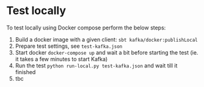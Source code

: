 # Test locally

To test locally using Docker compose perform the below steps:

1. Build a docker image with a given client:
  `sbt kafka/docker:publishLocal`
2. Prepare test settings, see `test-kafka.json`
3. Start docker `docker-compose up` and wait a bit before starting the test (ie. it takes a few minutes to start Kafka)
4. Run the test `python run-local.py test-kafka.json` and wait till it finished
5. tbc
